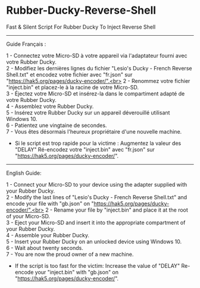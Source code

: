 # Rubber-Ducky-Reverse-Shell
Fast &amp; Silent Script For Rubber Ducky To Inject Reverse Shell

--------------------------------------------------------------------------------------
Guide Français :

1 - Connectez votre Micro-SD à votre appareil via l'adaptateur fourni avec votre Rubber Ducky.<br>
2 - Modifiez les dernières lignes du fichier "Lesio's Ducky - French Reverse Shell.txt" et encodez votre fichier avec "fr.json" sur "https://hak5.org/pages/ducky-encoder/".<br>
2 - Renommez votre fichier "inject.bin" et placez-le à la racine de votre Micro-SD.<br>
3 - Éjectez votre Micro-SD et insérez-la dans le compartiment adapté de votre Rubber Ducky.<br>
4 - Assemblez votre Rubber Ducky.<br>
5 - Insérez votre Rubber Ducky sur un appareil déverouillé utilisant Windows 10.<br>
6 - Patientez une vingtaine de secondes.<br>
7 - Vous êtes désormais l'heureux propriétaire d'une nouvelle machine.

- Si le script est trop rapide pour la victime : Augmentez la valeur des "DELAY"
Ré-encodez votre "inject.bin" avec "fr.json" sur "https://hak5.org/pages/ducky-encoder/".

--------------------------------------------------------------------------------------
English Guide:

1 - Connect your Micro-SD to your device using the adapter supplied with your Rubber Ducky.<br>
2 - Modify the last lines of "Lesio's Ducky - French Reverse Shell.txt" and encode your file with "gb.json" on "https://hak5.org/pages/ducky-encoder/".<br>
2 - Rename your file by "inject.bin" and place it at the root of your Micro-SD.<br>
3 - Eject your Micro-SD and insert it into the appropriate compartment of your Rubber Ducky.<br>
4 - Assemble your Rubber Ducky.<br>
5 - Insert your Rubber Ducky on an unlocked device using Windows 10.<br>
6 - Wait about twenty seconds.<br>
7 - You are now the proud owner of a new machine.

- If the script is too fast for the victim: Increase the value of "DELAY"
Re-encode your "inject.bin" with "gb.json" on "https://hak5.org/pages/ducky-encoder/".
